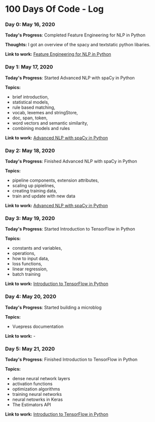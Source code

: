# 100 Days Of Code - Log

### Day 0: May 16, 2020

**Today's Progress**: Completed Feature Engineering for NLP in Python

**Thoughts:** I got an overview of the spacy and textstatic python libaries.

**Link to work:** [Feature Engineering for NLP in Python](https://twitter.com/s_srinjoy/status/1261556841173180417?s=20)

### Day 1: May 17, 2020

**Today's Progress**: Started Advanced NLP with spaCy in Python

**Topics:** 
- brief introduction,
- statistical models,
- rule based matching,
- vocab, lexemes and stringStore,
- doc, span, token,
- word vectors and semantic similarity,
- combining models and rules

**Link to work:** [Advanced NLP with spaCy in Python](https://www.datacamp.com/courses/advanced-nlp-with-spacy)

### Day 2: May 18, 2020

**Today's Progress**: Finished Advanced NLP with spaCy in Python

**Topics:** 
- pipeline components, extension attributes,
- scaling up pipielines,
- creating training data,
- train and update with new data

**Link to work:** [Advanced NLP with spaCy in Python](https://www.datacamp.com/courses/advanced-nlp-with-spacy)

### Day 3: May 19, 2020

**Today's Progress**: Started Introduction to TensorFlow in Python

**Topics:** 
- constants and variables,
- operations,
- how to input data,
- loss functions,
- linear regression, 
- batch training

**Link to work:** [Introduction to TensorFlow in Python](https://www.datacamp.com/courses/introduction-to-tensorflow-in-python)

### Day 4: May 20, 2020

**Today's Progress**: Started building a microblog

**Topics:** 
- Vuepress documentation

**Link to work:** -

### Day 5: May 21, 2020

**Today's Progress**: Finished Introduction to TensorFlow in Python

**Topics:** 
- dense neural network layers
- activation functions
- optimization algorithms
- training neural networks
- neural netowrks in Keras
- The Estimators API

**Link to work:** [Introduction to TensorFlow in Python](https://www.datacamp.com/courses/introduction-to-tensorflow-in-python)


